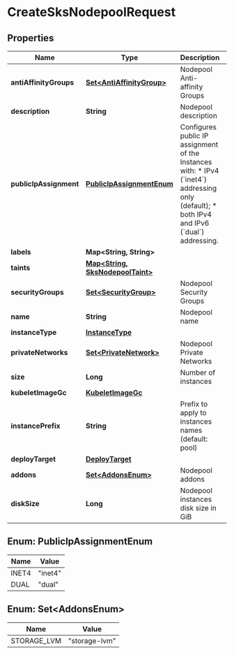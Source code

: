 

# CreateSksNodepoolRequest


## Properties

| Name | Type | Description | Notes |
|------------ | ------------- | ------------- | -------------|
|**antiAffinityGroups** | [**Set&lt;AntiAffinityGroup&gt;**](AntiAffinityGroup.md) | Nodepool Anti-affinity Groups |  [optional] |
|**description** | **String** | Nodepool description |  [optional] |
|**publicIpAssignment** | [**PublicIpAssignmentEnum**](#PublicIpAssignmentEnum) | Configures public IP assignment of the Instances with:  * IPv4 (&#x60;inet4&#x60;) addressing only (default); * both IPv4 and IPv6 (&#x60;dual&#x60;) addressing. |  [optional] |
|**labels** | **Map&lt;String, String&gt;** |  |  [optional] |
|**taints** | [**Map&lt;String, SksNodepoolTaint&gt;**](SksNodepoolTaint.md) |  |  [optional] |
|**securityGroups** | [**Set&lt;SecurityGroup&gt;**](SecurityGroup.md) | Nodepool Security Groups |  [optional] |
|**name** | **String** | Nodepool name |  |
|**instanceType** | [**InstanceType**](InstanceType.md) |  |  |
|**privateNetworks** | [**Set&lt;PrivateNetwork&gt;**](PrivateNetwork.md) | Nodepool Private Networks |  [optional] |
|**size** | **Long** | Number of instances |  |
|**kubeletImageGc** | [**KubeletImageGc**](KubeletImageGc.md) |  |  [optional] |
|**instancePrefix** | **String** | Prefix to apply to instances names (default: pool) |  [optional] |
|**deployTarget** | [**DeployTarget**](DeployTarget.md) |  |  [optional] |
|**addons** | [**Set&lt;AddonsEnum&gt;**](#Set&lt;AddonsEnum&gt;) | Nodepool addons |  [optional] |
|**diskSize** | **Long** | Nodepool instances disk size in GiB |  |



## Enum: PublicIpAssignmentEnum

| Name | Value |
|---- | -----|
| INET4 | &quot;inet4&quot; |
| DUAL | &quot;dual&quot; |



## Enum: Set&lt;AddonsEnum&gt;

| Name | Value |
|---- | -----|
| STORAGE_LVM | &quot;storage-lvm&quot; |




